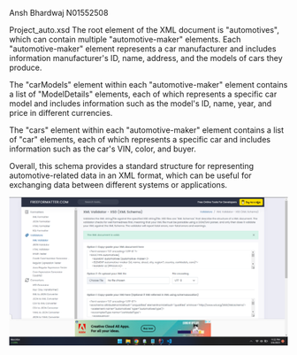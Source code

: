 Ansh Bhardwaj 
N01552508

Project_auto.xsd
The root element of the XML document is "automotives", which can contain multiple "automotive-maker" elements. 
Each "automotive-maker" element represents a car manufacturer and includes information  manufacturer's ID, name, address, and the models of cars they produce.

The "carModels" element within each "automotive-maker" element contains a list of "ModelDetails" elements, each of which represents a specific car model and includes information such as the model's ID, name, year, and price in different currencies.

The "cars" element within each "automotive-maker" element contains a list of "car" elements, each of which represents a specific car and includes information such as the car's VIN, color, and buyer.

Overall, this schema provides a standard structure for representing automotive-related data in an XML format, which can be useful for exchanging data between different systems or applications.



![image info](Screenshot%202023-03-06%20233248.png)


